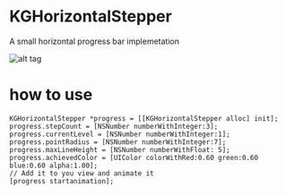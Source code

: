 # KGHorizontalStepper
A small horizontal progress bar implemetation

![alt tag](https://media.giphy.com/media/l0MYO9W6cHlBHOx9e/giphy.gif)
# how to use
```
KGHorizontalStepper *progress = [[KGHorizontalStepper alloc] init];
progress.stepCount = [NSNumber numberWithInteger:3];
progress.currentLevel = [NSNumber numberWithInteger:1];
progress.pointRadius = [NSNumber numberWithInteger:7];
progress.maxLineHeight = [NSNumber numberWithFloat: 5];
progress.achievedColor = [UIColor colorWithRed:0.60 green:0.60 blue:0.60 alpha:1.00];
// Add it to you view and animate it
[progress startanimation];
```

